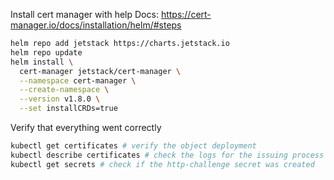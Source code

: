 Install cert manager with help
Docs: https://cert-manager.io/docs/installation/helm/#steps

```bash
helm repo add jetstack https://charts.jetstack.io
helm repo update
helm install \
  cert-manager jetstack/cert-manager \
  --namespace cert-manager \
  --create-namespace \
  --version v1.8.0 \
  --set installCRDs=true
```

Verify that everything went correctly
```bash
kubectl get certificates # verify the object deployment
kubectl describe certificates # check the logs for the issuing process
kubectl get secrets # check if the http-challenge secret was created
```
